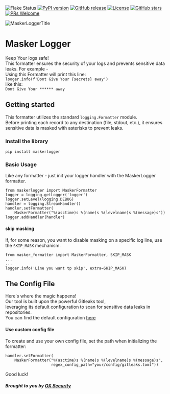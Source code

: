 ![Flake Status](https://github.com/oxsecurity/maskerlogger/actions/workflows/flake.yml/badge.svg)
[![PyPI version](https://badge.fury.io/py/maskerlogger.svg)](https://badge.fury.io/py/maskerlogger)
[![GitHub release](https://img.shields.io/github/v/release/oxsecurity/maskerlogger?sort=semver)](https://github.com/oxsecurity/maskerlogger/releases)
[![License](https://img.shields.io/github/license/oxsecurity/maskerlogger)](https://github.com/oxsecurity/maskerlogger/blob/main/LICENSE)
[![GitHub stars](https://img.shields.io/github/stars/oxsecurity/maskerlogger?cacheSeconds=3600)](https://github.com/oxsecurity/maskerlogger/stargazers/)
[![PRs Welcome](https://img.shields.io/badge/PRs-welcome-brightgreen.svg?style=flat-square)](http://makeapullrequest.com)


![MaskerLoggerTitle](https://github.com/oxsecurity/MaskerLogger/assets/140309297/ae8ec8a7-9ec8-42f6-9640-6f9cd91e986e)

# Masker Logger

Keep Your logs safe!  
This formatter ensures the security of your logs and prevents sensitive data leaks.
For example -   
Using this Formatter will print this line:   
`looger.info(f'Dont Give Your {secrets} away')`  
like this:    
`Dont Give Your ****** away`

## Getting started
This formatter utilizes the standard `logging.Formatter` module.  
Before printing each record to any destination (file, stdout, etc.), it ensures sensitive data is masked with asterisks to prevent leaks.

### Install the library

```
pip install maskerlogger
```

### Basic Usage

 Like any formatter - just init your logger handler with the MaskerLogger formatter.  
 ```
 from maskerlogger import MaskerFormatter
 logger = logging.getLogger('logger')
 logger.setLevel(logging.DEBUG)
 handler = logging.StreamHandler()
 handler.setFormatter(
     MaskerFormatter("%(asctime)s %(name)s %(levelname)s %(message)s"))
 logger.addHandler(handler)
 ```
#### skip masking
If, for some reason, you want to disable masking on a specific log line, use the `SKIP_MASK` mechanism.
```
from masker_formatter import MaskerFormatter, SKIP_MASK
...
...
logger.info('Line you want tp skip', extra=SKIP_MASK)
```

## The Config File

Here's where the magic happens!  
Our tool is built upon the powerful Gitleaks tool,  
leveraging its default configuration to scan for sensitive data leaks in repositories.  
You can find the default configuration [here](https://github.com/gitleaks/gitleaks/blob/master/config/gitleaks.toml)

#### Use custom config file

To create and use your own config file, set the path when initializing the formatter: 
```
handler.setFormatter(
    MaskerFormatter("%(asctime)s %(name)s %(levelname)s %(message)s",
                    regex_config_path="your/config/gitleaks.toml"))
```

Good luck!


##### Brought to you by [OX Security](https://www.ox.security/)


